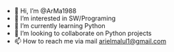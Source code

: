 - 👋 Hi, I’m @ArMa1988
- 👀 I’m interested in SW/Programing
- 🌱 I’m currently learning Python
- 💞️ I’m looking to collaborate on Python projects
- 📫 How to reach me via mail arielmalul1@gmail.com

<!---
ArMa1988/ArMa1988 is a ✨ special ✨ repository because its `README.md` (this file) appears on your GitHub profile.
You can click the Preview link to take a look at your changes.
--->
